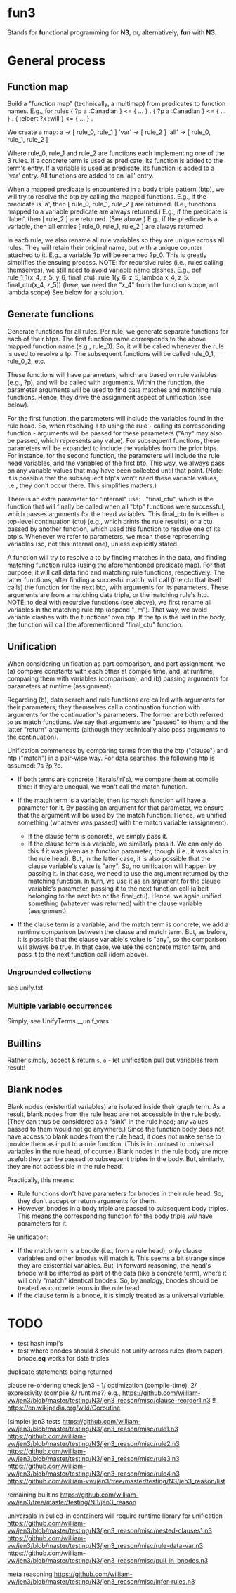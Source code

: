 # fun3
Stands for **fun**ctional programming for **N3**, or, alternatively, **fun** with **N3**.

# General process

## Function map
Build a "function map" (technically, a multimap) from predicates to function names. E.g., for rules
{ ?p a :Canadian } <= { ... } .
{ ?p a :Canadian } <= { ... } .
{ :elbert ?x :will } <= { ... } .

We create a map:
    a -> [ rule_0, rule_1 ]
    'var' -> [ rule_2 ]
    'all' -> [ rule_0, rule_1, rule_2 ]

Where rule_0, rule_1 and rule_2 are functions each implementing one of the 3 rules.
If a concrete term is used as predicate, its function is added to the term's entry.
If a variable is used as predicate, its function is added to a 'var' entry.
All functions are added to an 'all' entry.

When a mapped predicate is encountered in a body triple pattern (btp), we will try to resolve the btp by calling the mapped functions.
E.g., if the predicate is 'a', then [ rule_0, rule_1, rule_2 ] are returned. (I.e., functions mapped to a variable predicate are always returned.)
E.g., if the predicate is 'label', then [ rule_2 ] are returned. (See above.)
E.g., if the predicate is a variable, then all entries [ rule_0, rule_1, rule_2 ] are always returned.

In each rule, we also rename all rule variables so they are unique across all rules. They will retain their original name, but with a unique counter attached to it. E.g., a variable ?p will be renamed ?p_0. This is greatly simplifies the ensuing process.
NOTE: for recursive rules (i.e., rules calling themselves), we still need to avoid variable name clashes. E.g., 
def rule_1_1(x_4, z_5, y_6, final_ctu):
    rule_1(y_6, z_5, lambda x_4, z_5: final_ctu(x_4, z_5))
(here, we need the "x_4" from the function scope, not lambda scope)
See below for a solution.

## Generate functions
Generate functions for all rules.
Per rule, we generate separate functions for each of their btps.
The first function name corresponds to the above mapped function name (e.g., rule_0). So, it will be called whenever the rule is used to resolve a tp.
The subsequent functions will be called rule_0_1, rule_0_2, etc.

These functions will have parameters, which are based on rule variables (e.g., ?p), and will be called with arguments.
Within the function, the parameter arguments will be used to find data matches and matching rule functions.
Hence, they drive the assignment aspect of unification (see below).

For the first function, the parameters will include the variables found in the rule head. So, when resolving a tp using the rule - calling its corresponding function - arguments will be passed for these parameters ("Any" may also be passed, which represents any value).
For subsequent functions, these parameters will be expanded to include the variables from the prior btps. For instance, for the second function, the parameters will include the rule head variables, and the variables of the first btp. This way, we always pass on any variable values that may have been collected until that point. (Note: it is possible that the subsequent btp's won't need these variable values, i.e., they don't occur there. This simplifies matters.)

There is an extra parameter for "internal" use:
. "final_ctu", which is the function that will finally be called when all "btp" functions were successful, which passes arguments for the head variables. This final_ctu fn is either a top-level continuation (ctu) (e.g., which prints the rule results); or a ctu passed by another function, which used this function to resolve one of its btp's.
Whenever we refer to parameters, we mean those representing variables (so, not this internal one), unless explicitly stated.

A function will try to resolve a tp by finding matches in the data, and finding matching function rules (using the aforementioned predicate map).
For that purpose, it will call data.find and matching rule functions, respectively.
The latter functions, after finding a succesful match, will call (the ctu that itself calls) the function for the next btp, with arguments for its parameters.
These arguments are from a matching data triple, or the matching rule's htp. NOTE: to deal with recursive functions (see above), we first rename all variables in the matching rule htp (append "_m"). That way, we avoid variable clashes with the functions' own btp.
If the tp is the last in the body, the function will call the aforementioned "final_ctu" function.

## Unification

When considering unification as part comparison, and part assignment, we (a) compare constants with each other at compile time, and, at runtime, comparing them with variables (comparison); and (b) passing arguments for parameters at runtime (assignment).

Regarding (b), data search and rule functions are called with arguments for their parameters; they themselves call a continuation function with arguments for the continuation's parameters.
The former are both referred to as match functions. We say that arguments are "passed" to them; and the latter "return" arguments (although they technically also pass arguments to the continuation).

Unification commences by comparing terms from the the btp ("clause") and htp ("match") in a pair-wise way.
For data searches, the following htp is assumed: ?s ?p ?o.

- If both terms are concrete (literals/iri's), we compare them at compile time: if they are unequal, we won't call the match function.  

- If the match term is a variable, then its match function will have a parameter for it.
By passing an argument for that parameter, we ensure that the argument will be used by the match function.
Hence, we unified something (whatever was passed) with the match variable (assignment).

    - If the clause term is concrete, we simply pass it.
    - If the clause term is a variable, we similarly pass it. We can only do this if it was given as a function parameter, though (i.e., it was also in the rule head).
But, in the latter case, it is also possible that the clause variable's value is "any". So, no unification will happen by passing it.
In that case, we need to use the argument returned by the matching function. 
In turn, we use it as an argument for the clause variable's parameter, passing it to the next function call (albeit belonging to the next btp or the final_ctu).
Hence, we again unified something (whatever was returned) with the clause variable (assignment).

- If the clause term is a variable, and the match term is concrete, we add a runtime comparison between the clause and match term.
But, as before, it is possible that the clause variable's value is "any", so the comparison will always be true.
In that case, we use the concrete match term, and pass it to the next function call (idem above).

### Ungrounded collections
see unify.txt

### Multiple variable occurrences
Simply, see UnifyTerms.__unif_vars

## Builtins
Rather simply, accept & return `s`, `o` - let unification pull out variables from result!

## Blank nodes
Blank nodes (existential variables) are isolated inside their graph term. As a result, blank nodes from the rule head are not accessible in the rule body. 
(They can thus be considered as a "sink" in the rule head; any values passed to them would not go anywhere.)
Since the function body does not have access to blank nodes from the rule head, it does not make sense to provide them as input to a rule function.
(This is in contrast to universal variables in the rule head, of course.)
Blank nodes in the rule body are more useful: they can be passed to subsequent triples in the body. 
But, similarly, they are not accessible in the rule head.

Practically, this means:
- Rule functions don't have parameters for bnodes in their rule head. So, they don't accept or return arguments for them.
- However, bnodes in a body triple are passed to subsequent body triples. This means the corresponding function for the body triple _will_ have parameters for it.

Re unification:
- If the match term is a bnode (i.e., from a rule head), only clause variables and other bnodes will match it.
This seems a bit strange since they are existential variables.
But, in forward reasoning, the head's bnode will be inferred as part of the data (like a concrete term), where it will only "match" identical bnodes.
So, by analogy, bnodes should be treated as concrete terms in the rule head.
- If the clause term is a bnode, it is simply treated as a universal variable.

# TODO
- test hash impl's
- test where bnodes should & should not unify across rules (from paper)
    bnode.__eq__ works for data triples

duplicate statements being returned

clause re-ordering 
check jen3 - 1/ optimization (compile-time), 2/ expressivity (compile &/ runtime?)
e.g., https://github.com/william-vw/jen3/blob/master/testing/N3/jen3_reason/misc/clause-reorder1.n3
!! https://en.wikipedia.org/wiki/Coroutine

(simple) jen3 tests
https://github.com/william-vw/jen3/blob/master/testing/N3/jen3_reason/misc/rule1.n3
https://github.com/william-vw/jen3/blob/master/testing/N3/jen3_reason/misc/rule2.n3
https://github.com/william-vw/jen3/blob/master/testing/N3/jen3_reason/misc/rule3.n3
https://github.com/william-vw/jen3/blob/master/testing/N3/jen3_reason/misc/rule4.n3
https://github.com/william-vw/jen3/tree/master/testing/N3/jen3_reason/list

remaining builtins
https://github.com/william-vw/jen3/tree/master/testing/N3/jen3_reason

universals in pulled-in containers
will require runtime library for unification
https://github.com/william-vw/jen3/blob/master/testing/N3/jen3_reason/misc/nested-clauses1.n3
https://github.com/william-vw/jen3/blob/master/testing/N3/jen3_reason/misc/rule-data-var.n3
https://github.com/william-vw/jen3/blob/master/testing/N3/jen3_reason/misc/pull_in_bnodes.n3

meta reasoning
https://github.com/william-vw/jen3/blob/master/testing/N3/jen3_reason/misc/infer-rules.n3